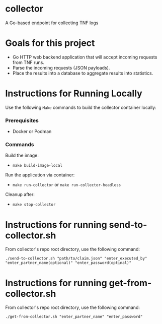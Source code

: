 # collector
A Go-based endpoint for collecting TNF logs

# Goals for this project

- Go HTTP web backend application that will accept incoming requests from TNF runs.
- Parse the incoming requests (JSON payloads).
- Place the results into a database to aggregate results into statistics.

# Instructions for Running Locally

Use the following `Make` commands to build the collector container locally:

### Prerequisites
- Docker or Podman 

### Commands
Build the image:
- `make build-image-local` 

Run the application via container:
- `make run-collector` or `make run-collector-headless`

Cleanup after:
- `make stop-collector`

# Instructions for running send-to-collector.sh

From collector's repo root directory, use the following command:

`./send-to-collector.sh "path/to/claim.json" "enter_executed_by" "enter_partner_name(optional)" "enter_password(optinal)"`

# Instructions for running get-from-collector.sh

From collector's repo root directory, use the following command:

`./get-from-collector.sh "enter_partner_name" "enter_password"`


